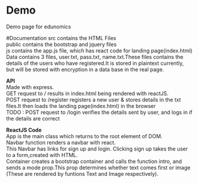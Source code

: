 # Demo
Demo page for edunomics

#Documentation
src contains the HTML Files<br/>
public contains the bootstrap and jquery files<br/>
js contains the app.js file, which has react code for landing page(index.html)
Data contains 3 files, user.txt, pass.txt, name.txt.These files contains the details of the users who have registered.It is stored in plaintext currently, but will be stored with encryption in a data base in the real page.<br/>

<b>API</b><br/>
Made with express.<br/>
GET request to / results in index.html being rendered with reactJS.<br/>
POST request to /register registers a new user & stores details in the txt files.It then loads the landing page(index.html) in the browser<br/>
TODO : POST request to /login verifies the details sent by user, and logs in if the details are correct

<b>ReactJS Code</b><br/>
App is the main class which returns to the root element of DOM.<br/>
Navbar function renders a navbar with react.<br/>
This Navbar has links for sign up and login. Clicking sign up takes the user to a form,created with HTML.<br/>
Container creates a bootstrap container and calls the function intro, and sends a mode prop.This prop determines whether text comes first or image (These are rendered by funtions Text and Image respectively).<br/>
